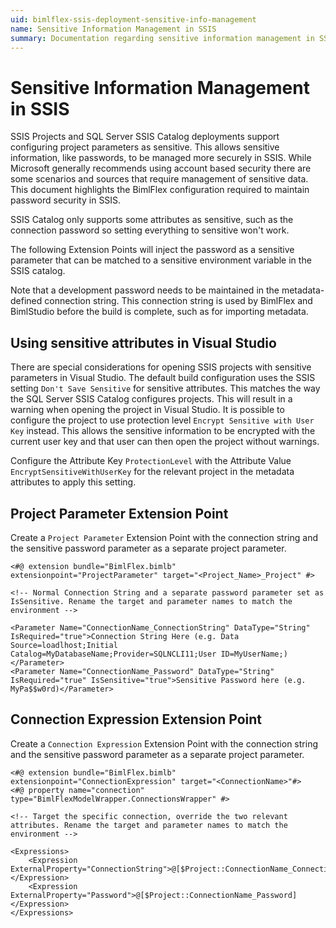 ```yaml
---
uid: bimlflex-ssis-deployment-sensitive-info-management
name: Sensitive Information Management in SSIS
summary: Documentation regarding sensitive information management in SSIS, Visual Studio, and extension points
---
```

# Sensitive Information Management in SSIS

SSIS Projects and SQL Server SSIS Catalog deployments support configuring project parameters as sensitive. This allows sensitive information, like passwords, to be managed more securely in SSIS. While Microsoft generally recommends using account based security there are some scenarios and sources that require management of sensitive data. This document highlights the BimlFlex configuration required to maintain password security in SSIS.

SSIS Catalog only supports some attributes as sensitive, such as the connection password so setting everything to sensitive won't work.

The following Extension Points will inject the password as a sensitive parameter that can be matched to a sensitive environment variable in the SSIS catalog.

Note that a development password needs to be maintained in the metadata-defined connection string. This connection string is used by BimlFlex and BimlStudio before the build is complete, such as for importing metadata.

## Using sensitive attributes in Visual Studio

There are special considerations for opening SSIS projects with sensitive parameters in Visual Studio. The default build configuration uses the SSIS setting `Don't Save Sensitive` for sensitive attributes. This matches the way the SQL Server SSIS Catalog configures projects. This will result in a warning when opening the project in Visual Studio. It is possible to configure the project to use protection level `Encrypt Sensitive with User Key` instead. This allows the sensitive information to be encrypted with the current user key and that user can then open the project without warnings.

Configure the Attribute Key `ProtectionLevel` with the Attribute Value `EncryptSensitiveWithUserKey` for the relevant project in the metadata attributes to apply this setting.

## Project Parameter Extension Point

Create a `Project Parameter` Extension Point with the connection string and the sensitive password parameter as a separate project parameter.

```biml
<#@ extension bundle="BimlFlex.bimlb" extensionpoint="ProjectParameter" target="<Project_Name>_Project" #>

<!-- Normal Connection String and a separate password parameter set as IsSensitive. Rename the target and parameter names to match the environment -->

<Parameter Name="ConnectionName_ConnectionString" DataType="String" IsRequired="true">Connection String Here (e.g. Data Source=loadlhost;Initial Catalog=MyDatabaseName;Provider=SQLNCLI11;User ID=MyUserName;)</Parameter>
<Parameter Name="ConnectionName_Password" DataType="String" IsRequired="true" IsSensitive="true">Sensitive Password here (e.g. MyPa$$w0rd)</Parameter>
```

## Connection Expression Extension Point

Create a `Connection Expression` Extension Point with the connection string and the sensitive password parameter as a separate project parameter.

```biml
<#@ extension bundle="BimlFlex.bimlb" extensionpoint="ConnectionExpression" target="<ConnectionName>"#>
<#@ property name="connection" type="BimlFlexModelWrapper.ConnectionsWrapper" #>

<!-- Target the specific connection, override the two relevant attributes. Rename the target and parameter names to match the environment -->

<Expressions>
    <Expression ExternalProperty="ConnectionString">@[$Project::ConnectionName_ConnectionString]</Expression>
    <Expression ExternalProperty="Password">@[$Project::ConnectionName_Password]</Expression>
</Expressions>
```
